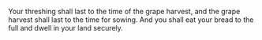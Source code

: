 Your threshing shall last to the time of the grape harvest, and the grape harvest shall last to the time for sowing. And you shall eat your bread to the full and dwell in your land securely.
